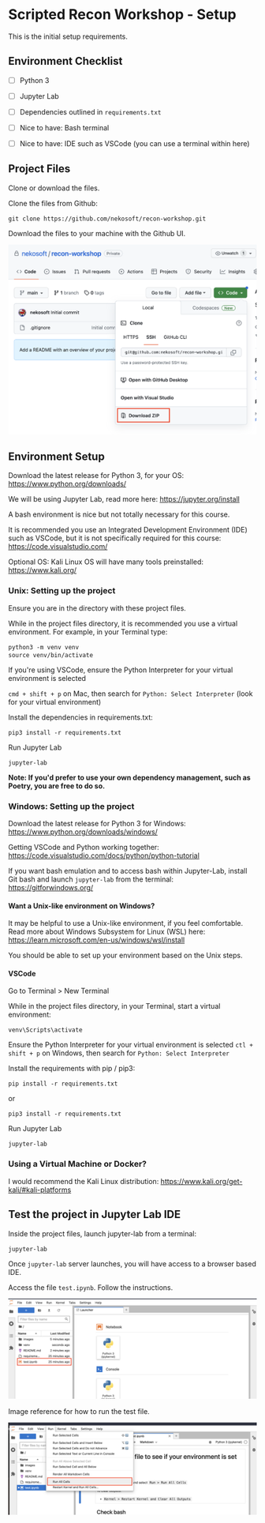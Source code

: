 # Scripted Recon Workshop - Setup

This is the initial setup requirements.

## Environment Checklist

- [ ] Python 3
- [ ] Jupyter Lab
- [ ] Dependencies outlined in `requirements.txt`
- [ ] Nice to have: Bash terminal
- [ ] Nice to have: IDE such as VSCode (you can use a terminal within here)


## Project Files

Clone or download the files.

Clone the files from Github:
```
git clone https://github.com/nekosoft/recon-workshop.git
```

Download the files to your machine with the Github UI.

![Screenshot of the Github UI, showing the Code dropdown menu, and the Download Zip option.](images/github_download_ui.png)

## Environment Setup

Download the latest release for Python 3, for your OS: https://www.python.org/downloads/

We will be using Jupyter Lab, read more here: https://jupyter.org/install

A bash environment is nice but not totally necessary for this course.

It is recommended you use an Integrated Development Environment (IDE) such as VSCode, but it is not specifically required for this course: https://code.visualstudio.com/

Optional OS: Kali Linux OS will have many tools preinstalled: https://www.kali.org/


### Unix: Setting up the project

Ensure you are in the directory with these project files.

While in the project files directory, it is recommended you use a virtual environment. For example, in your Terminal type:

```
python3 -m venv venv
source venv/bin/activate
```

If you're using VSCode, ensure the Python Interpreter for your virtual environment is selected 

`cmd + shift + p` on Mac, then search for `Python: Select Interpreter` (look for your virtual environment)


Install the dependencies in requirements.txt:

```
pip3 install -r requirements.txt
```


Run Jupyter Lab

```
jupyter-lab
```

__Note: If you'd prefer to use your own dependency management, such as Poetry, you are free to do so.__


### Windows: Setting up the project

Download the latest release for Python 3 for Windows: https://www.python.org/downloads/windows/

Getting VSCode and Python working together: https://code.visualstudio.com/docs/python/python-tutorial

If you want bash emulation and to access bash within Jupyter-Lab, install Git bash and launch `jupyter-lab` from the terminal: https://gitforwindows.org/


#### Want a Unix-like environment on Windows?

It may be helpful to use a Unix-like environment, if you feel comfortable. Read more about Windows Subsystem for Linux (WSL) here: https://learn.microsoft.com/en-us/windows/wsl/install

You should be able to set up your environment based on the Unix steps.


#### VSCode

Go to Terminal > New Terminal

While in the project files directory, in your Terminal, start a virtual environment:

```
venv\Scripts\activate
```

Ensure the Python Interpreter for your virtual environment is selected 
`ctl + shift + p` on Windows, then search for `Python: Select Interpreter`

Install the requirements with pip / pip3:

```
pip install -r requirements.txt
```

or

```
pip3 install -r requirements.txt
```


Run Jupyter Lab

```
jupyter-lab
```

### Using a Virtual Machine or Docker?

I would recommend the Kali Linux distribution: https://www.kali.org/get-kali/#kali-platforms


## Test the project in Jupyter Lab IDE

Inside the project files, launch jupyter-lab from a terminal:

```
jupyter-lab
```

Once `jupyter-lab` server launches, you will have access to a browser based IDE.

Access the file `test.ipynb`. Follow the instructions.

![Screenshot of the browser based IDE for Jupyter Lab, showing where to select the test file.](images/jl_test_file.png)

Image reference for how to run the test file.

![Screenshot of the browser based IDE for Jupyter Lab, showing how to select Run All Cells from the file menu.](images/jl_run_all_cells.png)